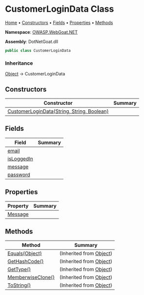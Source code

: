 # CustomerLoginData Class

[Home](../../../../README.md) &#x2022; [Constructors](#constructors) &#x2022; [Fields](#fields) &#x2022; [Properties](#properties) &#x2022; [Methods](#methods)

**Namespace**: [OWASP.WebGoat.NET](../README.md)

**Assembly**: DotNetGoat\.dll

```csharp
public class CustomerLoginData
```

### Inheritance

[Object](https://docs.microsoft.com/en-us/dotnet/api/system.object) &#x2192; CustomerLoginData

## Constructors

| Constructor | Summary |
| ----------- | ------- |
| [CustomerLoginData(String, String, Boolean)](-ctor/README.md) | |

## Fields

| Field | Summary |
| ----- | ------- |
| [email](email/README.md) | |
| [isLoggedIn](isLoggedIn/README.md) | |
| [message](message/README.md) | |
| [password](password/README.md) | |

## Properties

| Property | Summary |
| -------- | ------- |
| [Message](Message/README.md) | |

## Methods

| Method | Summary |
| ------ | ------- |
| [Equals(Object)](https://docs.microsoft.com/en-us/dotnet/api/system.object.equals) |  \(Inherited from [Object](https://docs.microsoft.com/en-us/dotnet/api/system.object)\) |
| [GetHashCode()](https://docs.microsoft.com/en-us/dotnet/api/system.object.gethashcode) |  \(Inherited from [Object](https://docs.microsoft.com/en-us/dotnet/api/system.object)\) |
| [GetType()](https://docs.microsoft.com/en-us/dotnet/api/system.object.gettype) |  \(Inherited from [Object](https://docs.microsoft.com/en-us/dotnet/api/system.object)\) |
| [MemberwiseClone()](https://docs.microsoft.com/en-us/dotnet/api/system.object.memberwiseclone) |  \(Inherited from [Object](https://docs.microsoft.com/en-us/dotnet/api/system.object)\) |
| [ToString()](https://docs.microsoft.com/en-us/dotnet/api/system.object.tostring) |  \(Inherited from [Object](https://docs.microsoft.com/en-us/dotnet/api/system.object)\) |

